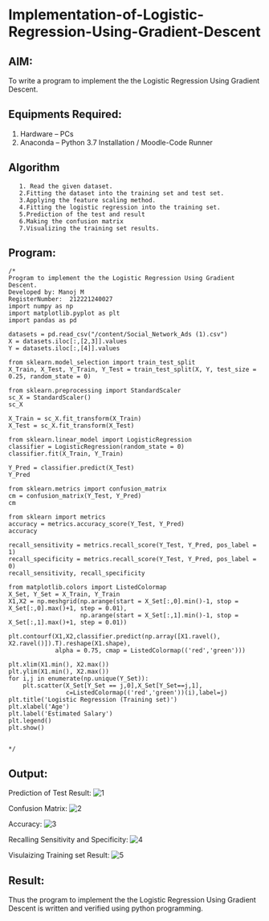 # Implementation-of-Logistic-Regression-Using-Gradient-Descent

## AIM:
To write a program to implement the the Logistic Regression Using Gradient Descent.

## Equipments Required:
1. Hardware – PCs
2. Anaconda – Python 3.7 Installation / Moodle-Code Runner

## Algorithm
~~~
   1. Read the given dataset.
   2.Fitting the dataset into the training set and test set.
   3.Applying the feature scaling method.
   4.Fitting the logistic regression into the training set.
   5.Prediction of the test and result
   6.Making the confusion matrix
   7.Visualizing the training set results.
~~~


## Program:
```
/*
Program to implement the the Logistic Regression Using Gradient Descent.
Developed by: Manoj M
RegisterNumber:  212221240027
import numpy as np
import matplotlib.pyplot as plt
import pandas as pd

datasets = pd.read_csv("/content/Social_Network_Ads (1).csv")
X = datasets.iloc[:,[2,3]].values
Y = datasets.iloc[:,[4]].values

from sklearn.model_selection import train_test_split
X_Train, X_Test, Y_Train, Y_Test = train_test_split(X, Y, test_size = 0.25, random_state = 0)

from sklearn.preprocessing import StandardScaler
sc_X = StandardScaler()
sc_X

X_Train = sc_X.fit_transform(X_Train)
X_Test = sc_X.fit_transform(X_Test)

from sklearn.linear_model import LogisticRegression
classifier = LogisticRegression(random_state = 0)
classifier.fit(X_Train, Y_Train)

Y_Pred = classifier.predict(X_Test)
Y_Pred

from sklearn.metrics import confusion_matrix
cm = confusion_matrix(Y_Test, Y_Pred)
cm

from sklearn import metrics
accuracy = metrics.accuracy_score(Y_Test, Y_Pred)
accuracy

recall_sensitivity = metrics.recall_score(Y_Test, Y_Pred, pos_label = 1)
recall_specificity = metrics.recall_score(Y_Test, Y_Pred, pos_label = 0)
recall_sensitivity, recall_specificity

from matplotlib.colors import ListedColormap
X_Set, Y_Set = X_Train, Y_Train
X1,X2 = np.meshgrid(np.arange(start = X_Set[:,0].min()-1, stop = X_Set[:,0].max()+1, step = 0.01), 
                    np.arange(start = X_Set[:,1].min()-1, stop = X_Set[:,1].max()+1, step = 0.01))

plt.contourf(X1,X2,classifier.predict(np.array([X1.ravel(),
X2.ravel()]).T).reshape(X1.shape),
             alpha = 0.75, cmap = ListedColormap(('red','green')))

plt.xlim(X1.min(), X2.max())
plt.ylim(X1.min(), X2.max())
for i,j in enumerate(np.unique(Y_Set)):
    plt.scatter(X_Set[Y_Set == j,0],X_Set[Y_Set==j,1],
                c=ListedColormap(('red','green'))(i),label=j)
plt.title('Logistic Regression (Training set)')
plt.xlabel('Age')
plt.label('Estimated Salary')
plt.legend()
plt.show()


*/
```

## Output:
Prediction of Test Result:
![1](https://user-images.githubusercontent.com/94588708/172996203-a52e4f2d-022d-4e5b-ad17-6d1e7a78ccb4.jpg)

Confusion Matrix:
![2](https://user-images.githubusercontent.com/94588708/172996333-1977977b-7535-4d69-8557-2080278330c9.jpg)

Accuracy:
![3](https://user-images.githubusercontent.com/94588708/172996384-937433c1-5ce5-4686-a1e9-0eb3c562ced6.jpg)

Recalling Sensitivity and Specificity:
![4](https://user-images.githubusercontent.com/94588708/172996435-dce1521b-79ba-4d95-b66a-a0d7ca2e003f.jpg)

Visulaizing Training set Result:
![5](https://user-images.githubusercontent.com/94588708/172996487-8694c443-45a5-442b-8e5d-93da3b265488.png)






## Result:
Thus the program to implement the the Logistic Regression Using Gradient Descent is written and verified using python programming.

